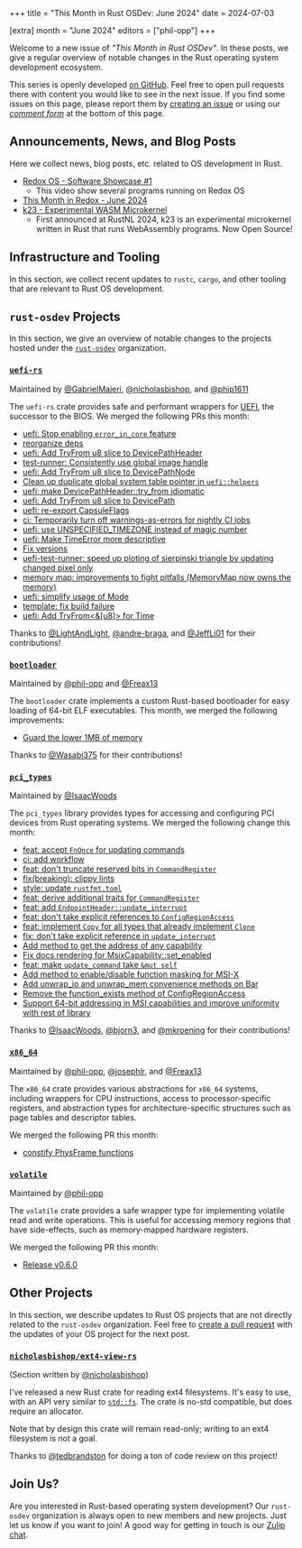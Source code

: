+++
title = "This Month in Rust OSDev: June 2024"
date = 2024-07-03

[extra]
month = "June 2024"
editors = ["phil-opp"]
+++

Welcome to a new issue of _"This Month in Rust OSDev"_. In these posts, we give a regular overview of notable changes in the Rust operating system development ecosystem.

<!-- more -->

This series is openly developed [on GitHub](https://github.com/rust-osdev/homepage/). Feel free to open pull requests there with content you would like to see in the next issue. If you find some issues on this page, please report them by [creating an issue](https://github.com/rust-osdev/homepage/issues/new) or using our <a href="#comment-form">_comment form_</a> at the bottom of this page.

<!--
    This is a draft for the upcoming "This Month in Rust OSDev (June 2024)" post.
    Feel free to create pull requests against the `next` branch to add your
    content here.
    Please take a look at the past posts on https://rust-osdev.com/ to see the
    general structure of these posts.
-->

## Announcements, News, and Blog Posts

Here we collect news, blog posts, etc. related to OS development in Rust.

- [Redox OS - Software Showcase #1](https://youtu.be/s-gxAsBTPxA?si=IAPJ25EYP-XxS_FB)
  - This video show several programs running on Redox OS
- [This Month in Redox - June 2024](https://www.redox-os.org/news/this-month-240630/)
- [k23 - Experimental WASM Microkernel](https://github.com/JonasKruckenberg/k23)
  - First announced at RustNL 2024, k23 is an experimental microkernel written in Rust that runs WebAssembly programs. Now Open Source!

<!--
Please follow this template:

- [Title](https://example.com)
  - (optional) Some additional context
-->


## Infrastructure and Tooling

In this section, we collect recent updates to `rustc`, `cargo`, and other tooling that are relevant to Rust OS development.

<!--
    Please use the following template:

- [Title](https://example.com)
  - (optional) Some additional context
-->


## `rust-osdev` Projects

In this section, we give an overview of notable changes to the projects hosted under the [`rust-osdev`](https://github.com/rust-osdev/about) organization.

<!--
    Please use the following template:

    ### [`repo_name`](https://github.com/rust-osdev/repo_name)
    <span class="maintainers">Maintained by [@maintainer_1](https://github.com/maintainer_1)</span>

    The `repo_name` crate ...<<short introduction>>...

    We merged the following changes this month:
    <<changelog, either in list or text form>>
-->

### [`uefi-rs`](https://github.com/rust-osdev/uefi-rs)
<span class="maintainers">Maintained by [@GabrielMajeri](https://github.com/GabrielMajeri), [@nicholasbishop](https://github.com/nicholasbishop), and [@phip1611](https://github.com/phip1611)</span>

The `uefi-rs` crate provides safe and performant wrappers for [UEFI](https://en.wikipedia.org/wiki/Unified_Extensible_Firmware_Interface), the successor to the BIOS. We merged the following PRs this month:

- [uefi: Stop enabling `error_in_core` feature](https://github.com/rust-osdev/uefi-rs/pull/1194)
- [reorganize deps](https://github.com/rust-osdev/uefi-rs/pull/1196)
- [uefi: Add TryFrom u8 slice to DevicePathHeader ](https://github.com/rust-osdev/uefi-rs/pull/1199)
- [test-runner: Consistently use global image handle](https://github.com/rust-osdev/uefi-rs/pull/1189)
- [uefi: Add TryFrom u8 slice to DevicePathNode](https://github.com/rust-osdev/uefi-rs/pull/1197)
- [Clean up duplicate global system table pointer in `uefi::helpers`](https://github.com/rust-osdev/uefi-rs/pull/1188)
- [uefi: make DevicePathHeader::try_from idiomatic](https://github.com/rust-osdev/uefi-rs/pull/1202)
- [uefi: Add TryFrom u8 slice to DevicePath](https://github.com/rust-osdev/uefi-rs/pull/1201)
- [uefi: re-export CapsuleFlags](https://github.com/rust-osdev/uefi-rs/pull/1203)
- [ci: Temporarily turn off warnings-as-errors for nightly CI jobs](https://github.com/rust-osdev/uefi-rs/pull/1206)
- [uefi: use UNSPECIFIED_TIMEZONE instead of magic number](https://github.com/rust-osdev/uefi-rs/pull/1210)
- [uefi: Make TimeError more descriptive](https://github.com/rust-osdev/uefi-rs/pull/1211)
- [Fix versions](https://github.com/rust-osdev/uefi-rs/pull/1187)
- [uefi-test-runner: speed up ploting of sierpinski triangle by updating changed pixel only](https://github.com/rust-osdev/uefi-rs/pull/1209)
- [memory map: improvements to fight pitfalls (MemoryMap now owns the memory)](https://github.com/rust-osdev/uefi-rs/pull/1175)
- [uefi: simplify usage of Mode](https://github.com/rust-osdev/uefi-rs/pull/1214)
- [template: fix build failure](https://github.com/rust-osdev/uefi-rs/pull/1217)
- [uefi: Add TryFrom<&[u8]> for Time](https://github.com/rust-osdev/uefi-rs/pull/1212)

Thanks to [@LightAndLight](https://github.com/LightAndLight), [@andre-braga](https://github.com/andre-braga), and [@JeffLi01](https://github.com/JeffLi01) for their contributions!

<!-- - [chore(deps): lock file maintenance](https://github.com/rust-osdev/uefi-rs/pull/1184) -->
<!-- - [chore(deps): update crate-ci/typos action to v1.22.3](https://github.com/rust-osdev/uefi-rs/pull/1193) -->
<!-- - [chore(deps): lock file maintenance](https://github.com/rust-osdev/uefi-rs/pull/1195) -->
<!-- - [chore(deps): update crate-ci/typos action to v1.22.7](https://github.com/rust-osdev/uefi-rs/pull/1207) -->
<!-- - [chore(deps): lock file maintenance](https://github.com/rust-osdev/uefi-rs/pull/1208) -->
<!-- - [nix/niv: update nixpkgs to nixos-24.05](https://github.com/rust-osdev/uefi-rs/pull/1213) -->
<!-- - [chore(deps): update crate-ci/typos action to v1.22.9](https://github.com/rust-osdev/uefi-rs/pull/1215) -->
<!-- - [chore(deps): lock file maintenance](https://github.com/rust-osdev/uefi-rs/pull/1218) -->

### [`bootloader`](https://github.com/rust-osdev/bootloader)
<span class="maintainers">Maintained by [@phil-opp](https://github.com/phil-opp) and [@Freax13](https://github.com/orgs/rust-osdev/people/Freax13)</span>

The `bootloader` crate implements a custom Rust-based bootloader for easy loading of 64-bit ELF executables. This month, we merged the following improvements:

- [Guard the lower 1MB of memory](https://github.com/rust-osdev/bootloader/pull/446)

Thanks to [@Wasabi375](https://github.com/Wasabi375) for their contributions!


### [`pci_types`](https://github.com/rust-osdev/pci_types)
<span class="maintainers">Maintained by [@IsaacWoods](https://github.com/IsaacWoods)</span>

The `pci_types` library provides types for accessing and configuring PCI devices from Rust operating systems. We merged the following change this month:

- [feat: accept `FnOnce` for updating commands](https://github.com/rust-osdev/pci_types/pull/15)
- [ci: add workflow](https://github.com/rust-osdev/pci_types/pull/17)
- [feat: don't truncate reserved bits in `CommandRegister`](https://github.com/rust-osdev/pci_types/pull/16)
- [fix(breaking): clippy lints](https://github.com/rust-osdev/pci_types/pull/18)
- [style: update `rustfmt.toml`](https://github.com/rust-osdev/pci_types/pull/19)
- [feat: derive additional traits for `CommandRegister`](https://github.com/rust-osdev/pci_types/pull/20)
- [feat: add `EndpointHeader::update_interrupt`](https://github.com/rust-osdev/pci_types/pull/21)
- [feat: don't take explicit references to `ConfigRegionAccess`](https://github.com/rust-osdev/pci_types/pull/22)
- [feat: implement `Copy` for all types that already implement `Clone`](https://github.com/rust-osdev/pci_types/pull/23)
- [fix: don't take explicit reference in `update_interrupt`](https://github.com/rust-osdev/pci_types/pull/24)
- [Add method to get the address of any capability](https://github.com/rust-osdev/pci_types/pull/27)
- [Fix docs rendering for MsixCapability::set_enabled](https://github.com/rust-osdev/pci_types/pull/28)
- [feat: make `update_command` take `&mut self`](https://github.com/rust-osdev/pci_types/pull/32)
- [Add method to enable/disable function masking for MSI-X](https://github.com/rust-osdev/pci_types/pull/29)
- [Add unwrap_io and unwrap_mem convenience methods on Bar](https://github.com/rust-osdev/pci_types/pull/25)
- [Remove the function_exists method of ConfigRegionAccess](https://github.com/rust-osdev/pci_types/pull/26)
- [Support 64-bit addressing in MSI capabilities and improve uniformity with rest of library](https://github.com/rust-osdev/pci_types/pull/33)

Thanks to [@IsaacWoods](https://github.com/IsaacWoods), [@bjorn3](https://github.com/bjorn3), and [@mkroening](https://github.com/mkroening) for their contributions!



### [`x86_64`](https://github.com/rust-osdev/x86_64)
<span class="maintainers">Maintained by [@phil-opp](https://github.com/phil-opp), [@josephlr](https://github.com/orgs/rust-osdev/people/josephlr), and [@Freax13](https://github.com/orgs/rust-osdev/people/Freax13)</span>

The `x86_64` crate provides various abstractions for `x86_64` systems, including wrappers for CPU instructions, access to processor-specific registers, and abstraction types for architecture-specific structures such as page tables and descriptor tables.

We merged the following PR this month:

- [constify PhysFrame functions](https://github.com/rust-osdev/x86_64/pull/489)

### [`volatile`](https://github.com/rust-osdev/volatile)
<span class="maintainers">Maintained by [@phil-opp](https://github.com/phil-opp)</span>

The `volatile` crate provides a safe wrapper type for implementing volatile read and write operations. This is useful for accessing memory regions that have side-effects, such as memory-mapped hardware registers.

We merged the following PR this month:

- [Release v0.6.0](https://github.com/rust-osdev/volatile/pull/64)


## Other Projects

In this section, we describe updates to Rust OS projects that are not directly related to the `rust-osdev` organization. Feel free to [create a pull request](https://github.com/rust-osdev/homepage/pulls) with the updates of your OS project for the next post.

<!--
    Please use the following template:

    ### [`owner_name/repo_name`](https://github.com/rust-osdev/owner_name/repo_name)
    <span class="maintainers">(Section written by [@your_github_name](https://github.com/your_github_name))</span>

    ...<<your project updates>>...
-->

### [`nicholasbishop/ext4-view-rs`](https://github.com/nicholasbishop/ext4-view-rs)
<span class="maintainers">(Section written by [@nicholasbishop](https://github.com/nicholasbishop))</span>

I've released a new Rust crate for reading ext4 filesystems. It's easy to use, with an API very similar to [`std::fs`](https://doc.rust-lang.org/std/fs/index.html). The crate is no-std compatible, but does require an allocator.

Note that by design this crate will remain read-only; writing to an ext4 filesystem is not a goal.

Thanks to [@tedbrandston](https://github.com/tedbrandston) for doing a ton of code review on this project!

## Join Us?

Are you interested in Rust-based operating system development? Our `rust-osdev` organization is always open to new members and new projects. Just let us know if you want to join! A good way for getting in touch is our [Zulip chat](https://rust-osdev.zulipchat.com).
